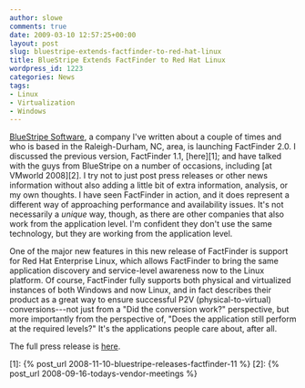 ```yaml
---
author: slowe
comments: true
date: 2009-03-10 12:57:25+00:00
layout: post
slug: bluestripe-extends-factfinder-to-red-hat-linux
title: BlueStripe Extends FactFinder to Red Hat Linux
wordpress_id: 1223
categories: News
tags:
- Linux
- Virtualization
- Windows
---
```


[BlueStripe Software](http://bluestripe.com/), a company I've written about a couple of times and who is based in the Raleigh-Durham, NC, area, is launching FactFinder 2.0. I discussed the previous version, FactFinder 1.1, [here][1]; and have talked with the guys from BlueStripe on a number of occasions, including [at VMworld 2008][2]. I try not to just post press releases or other news information without also adding a little bit of extra information, analysis, or my own thoughts. I have seen FactFinder in action, and it does represent a different way of approaching performance and availability issues. It's not necessarily a _unique_ way, though, as there are other companies that also work from the application level. I'm confident they don't use the same technology, but they are working from the application level.

One of the major new features in this new release of FactFinder is support for Red Hat Enterprise Linux, which allows FactFinder to bring the same application discovery and service-level awareness now to the Linux platform. Of course, FactFinder fully supports both physical and virtualized instances of both Windows and now Linux, and in fact describes their product as a great way to ensure successful P2V (physical-to-virtual) conversions---not just from a "Did the conversion work?" perspective, but more importantly from the perspective of, "Does the application still perform at the required levels?" It's the applications people care about, after all.

The full press release is [here](http://bluestripe.com/blog/bluestripe-news/2009/03/10/3102009-bluestripe-software-launches-factfinder-20-delivering-its-award-winning-asm-solution-to-red-hat-enterprise-linux/).

[1]: {% post_url 2008-11-10-bluestripe-releases-factfinder-11 %}
[2]: {% post_url 2008-09-16-todays-vendor-meetings %}
